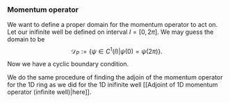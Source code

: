 ### Momentum operator
We want to define a proper domain for the momentum operator to act on. Let our inifinite well be defined on interval $I = [0,2\pi]$. We may guess the domain to be 
$$
\mathcal{D}_P :=\{\psi\in C^1(I)|\psi(0)=\psi(2\pi)\}.
$$
Now we have a cyclic boundary condition.

We do the same procedure of finding the adjoin of the momentum operator for the 1D ring as we did for the 1D inifinite well [[Adjoint of 1D momentum operator (infinite well)|here]].
